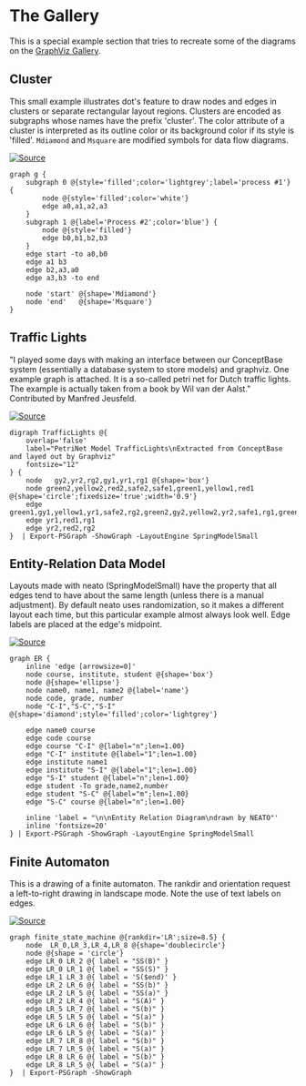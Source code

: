 # The Gallery
This is a special example section that tries to recreate some of the diagrams on the [GraphViz Gallery](http://graphviz.org/Gallery.php).

## Cluster
This small example illustrates dot's feature to draw nodes and edges in clusters or separate rectangular layout regions. Clusters are encoded as subgraphs whose names have the prefix 'cluster'. The color attribute of a cluster is interpreted as its outline color or its background color if its style is 'filled'. `Mdiamond` and `Msquare` are modified symbols for data flow diagrams.



[![Source](images/cluster.png)](images/cluster.png)

    graph g {
        subgraph 0 @{style='filled';color='lightgrey';label='process #1'} {
            node @{style='filled';color='white'}
            edge a0,a1,a2,a3
        }
        subgraph 1 @{label='Process #2';color='blue'} {
            node @{style='filled'}
            edge b0,b1,b2,b3
        }
        edge start -to a0,b0
        edge a1 b3
        edge b2,a3,a0
        edge a3,b3 -to end

        node 'start' @{shape='Mdiamond'}
        node 'end'   @{shape='Msquare'}
    }

## Traffic Lights
"I played some days with making an interface between our ConceptBase system (essentially a database system to store models) and graphviz. One example graph is attached. It is a so-called petri net for Dutch traffic lights. The example is actually taken from a book by Wil van der Aalst." Contributed by Manfred Jeusfeld.


[![Source](images/trafficLights.png)](images/trafficLights.png)

    digraph TrafficLights @{
        overlap='false'
        label="PetriNet Model TrafficLights\nExtracted from ConceptBase and layed out by Graphviz"
        fontsize="12"
    } {
        node   gy2,yr2,rg2,gy1,yr1,rg1 @{shape='box'}
        node green2,yellow2,red2,safe2,safe1,green1,yellow1,red1 @{shape='circle';fixedsize='true';width='0.9'}
        edge green1,gy1,yellow1,yr1,safe2,rg2,green2,gy2,yellow2,yr2,safe1,rg1,green1
        edge yr1,red1,rg1
        edge yr2,red2,rg2
    }  | Export-PSGraph -ShowGraph -LayoutEngine SpringModelSmall

## Entity-Relation Data Model

Layouts made with neato (SpringModelSmall) have the property that all edges tend to have about the same length (unless there is a manual adjustment). By default neato uses randomization, so it makes a different layout each time, but this particular example almost always look well. Edge labels are placed at the edge's midpoint. 

[![Source](images/entityRelation.png)](images/entityRelation.png)

    graph ER {
        inline 'edge [arrowsize=0]'
        node course, institute, student @{shape='box'}
        node @{shape='ellipse'} 
        node name0, name1, name2 @{label='name'}
        node code, grade, number
        node "C-I","S-C","S-I" @{shape='diamond';style='filled';color='lightgrey'} 

        edge name0 course
        edge code course
        edge course "C-I" @{label="n";len=1.00}
        edge "C-I" institute @{label="1";len=1.00}
        edge institute name1
        edge institute "S-I" @{label="1";len=1.00}
        edge "S-I" student @{label="n";len=1.00}
        edge student -To grade,name2,number
        edge student "S-C" @{label="m";len=1.00}
        edge "S-C" course @{label="n";len=1.00}

        inline 'label = "\n\nEntity Relation Diagram\ndrawn by NEATO"'
        inline 'fontsize=20'
    } | Export-PSGraph -ShowGraph -LayoutEngine SpringModelSmall

## Finite Automaton
This is a drawing of a finite automaton. The rankdir and orientation request a left-to-right drawing in landscape mode. Note the use of text labels on edges.

[![Source](images/finiteStateMahine.png)](images/finiteStateMahine.png)

    graph finite_state_machine @{rankdir='LR';size=8.5} {
        node  LR_0,LR_3,LR_4,LR_8 @{shape='doublecircle'}
        node @{shape = 'circle'}
        edge LR_0 LR_2 @{ label = "SS(B)" }
        edge LR_0 LR_1 @{ label = "SS(S)" }
        edge LR_1 LR_3 @{ label = 'S($end)' }
        edge LR_2 LR_6 @{ label = "SS(b)" }
        edge LR_2 LR_5 @{ label = "SS(a)" }
        edge LR_2 LR_4 @{ label = "S(A)" }
        edge LR_5 LR_7 @{ label = "S(b)" }
        edge LR_5 LR_5 @{ label = "S(a)" }
        edge LR_6 LR_6 @{ label = "S(b)" }
        edge LR_6 LR_5 @{ label = "S(a)" }
        edge LR_7 LR_8 @{ label = "S(b)" }
        edge LR_7 LR_5 @{ label = "S(a)" }
        edge LR_8 LR_6 @{ label = "S(b)" }
        edge LR_8 LR_5 @{ label = "S(a)" }
    }  | Export-PSGraph -ShowGraph

